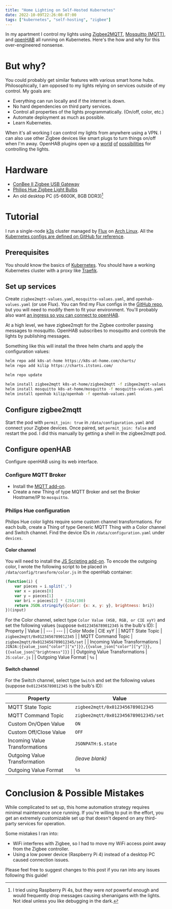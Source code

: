 ```yaml
---
title: "Home Lighting on Self-Hosted Kubernetes"
date: 2022-10-09T22:26:08-07:00
tags: ["kubernetes", "self-hosting", "zigbee"]
---
```


In my apartment I control my lights using [Zigbee2MQTT](https://www.zigbee2mqtt.io/), [Mosquitto (MQTT)](https://mosquitto.org/man/mqtt-7.html), and [openHAB](https://www.openhab.org/) all running on Kubernetes. Here's the how and why for this over-engineered nonsense.

# But why?

You could probably get similar features with various smart home hubs. Philosophically, I am opposed to my lights relying on services outside of my control. My goals are:

- Everything can run locally and if the internet is down.
- No hard dependencies on third party services.
- Control all properties of the lights programmatically. (On/off, color, etc.)
- Automate deployment as much as possible.
- Learn Kubernetes.

When it's all working I can control my lights from anywhere using a VPN. I can also use other Zigbee devices like smart plugs to turn things on/off when I'm away. OpenHAB plugins open up [a](https://www.openhab.org/addons/bindings/gpstracker/) [world](https://www.openhab.org/addons/bindings/minecraft/) [of](https://www.openhab.org/addons/bindings/astro/) [possibilities](https://www.openhab.org/addons/bindings/telegram/) for controlling the lights.

# Hardware

- [ConBee II Zigbee USB Gateway](https://phoscon.de/en/conbee2)
- [Philips Hue Zigbee Light Bulbs](https://www.philips-hue.com/en-hk/p/hue-white-and-color-ambiance-1-pack-e27/8718699719210#specifications)
- An old desktop PC (i5-6600K, 8GB DDR3)[^1]

# Tutorial

I run a single-node [k3s](https://k3s.io/) cluster managed by [Flux](https://fluxcd.io/) on [Arch Linux](https://archlinux.org/). All the [Kubernetes configs are defined on GitHub for reference](https://github.com/nicolaschan/infra/tree/master/apps/home/smart-home).

## Prerequisites

You should know the basics of [Kubernetes](https://kubernetes.io/). You should have a working Kubernetes cluster with a proxy like [Traefik](https://traefik.io/).

## Set up services

Create `zigbee2mqtt-values.yaml`, `mosquitto-values.yaml`, and `openhab-values.yaml` (or use Flux). You can find my Flux configs in the [GitHub repo](https://github.com/nicolaschan/infra/tree/master/apps/home/smart-home), but you will need to modify them to fit your environment. You'll probably also want [an ingress so you can connect to openHAB](https://github.com/nicolaschan/infra/blob/master/apps/home/smart-home/openhab-ingress.yaml).

At a high level, we have zigbee2mqtt for the Zigbee controller passing messages to mosquitto. OpenHAB subscribes to mosquitto and controls the lights by publishing messages.

Something like this will install the three helm charts and apply the configuration values:

```bash
helm repo add k8s-at-home https://k8s-at-home.com/charts/
helm repo add kilip https://charts.itstoni.com/

helm repo update

helm install zigbee2mqtt k8s-at-home/zigbee2mqtt -f zibgee2mqtt-values.yaml
helm install mosquitto k8s-at-home/mosquitto -f mosquitto-values.yaml
helm install openhab kilip/openhab -f openhab-values.yaml
```

## Configure zigbee2mqtt
Start the pod with `permit_join: true` in `/data/configuration.yaml` and connect your Zigbee devices. Once paired, set `permit_join: false` and restart the pod. I did this manually by getting a shell in the zigbee2mqtt pod.

## Configure openHAB
Configure openHAB using its web interface. 

### Configure MQTT Broker
- Install the [MQTT add-on](https://www.openhab.org/addons/bindings/mqtt/).
- Create a new Thing of type MQTT Broker and set the Broker Hostname/IP to `mosquitto`.

### Philips Hue configuration
Philips Hue color lights require some custom channel transformations. For each bulb, create a Thing of type Generic MQTT Thing with a Color channel and Switch channel. Find the device IDs in `/data/configuration.yaml` under `devices`. 

#### Color channel
You will need to install the [JS Scripting add-on](https://www.openhab.org/addons/automation/jsscripting/#javascript-scripting). To encode the outgoing color, I wrote the following script to be placed in `/data/config/transform/color.js` in the openHab container:

```javascript
(function(i) {
    var pieces = i.split(',')
    var x = pieces[0]
    var y = pieces[1]
    var bri = pieces[2] * (254/100)
    return JSON.stringify({color: {x: x, y: y}, brightness: bri})
})(input)
```

For the Color channel, select type `Color Value (HSB, RGB, or CIE xyY)` and set the following values (suppose `0x0123456789012345` is the bulb's ID):
| Property | Value |
| --- | --- |
| Color Mode | CIE xyY |
| MQTT State Topic | `zigbee2mqtt/0x0123456789012345` | 
| MQTT Command Topic | `zigbee2mqtt/0x0123456789012345/set` | 
| Incoming Value Transformations | `JINJA:{{value_json["color"]["x"]}},{{value_json["color"]["y"]}},{{value_json["brightness"]}}` |
| Outgoing Value Transformations | `JS:color.js` |
| Outgoing Value Format | `%s` |

#### Switch channel
For the Switch channel, select type `Switch` and set the following values (suppose `0x0123456789012345` is the bulb's ID):

| Property | Value |
| --- | --- |
| MQTT State Topic | `zigbee2mqtt/0x0123456789012345` |
| MQTT Command Topic | `zigbee2mqtt/0x0123456789012345/set` |
| Custom On/Open Value | `ON` |
| Custom Off/Close Value | `OFF` |
| Incoming Value Transformations | `JSONPATH:$.state` |
| Outgoing Value Transformation | _(leave blank)_ |
| Outgoing Value Format | `%s` |

# Conclusion & Possible Mistakes

While complicated to set up, this home automation strategy requires minimal maintenance once running. If you're willing to put in the effort, you get an extremely customizable set up that doesn't depend on any third-party services for operation.

Some mistakes I ran into:
- WiFi interferes with Zigbee, so I had to move my WiFi access point away from the Zigbee controller.
- Using a low power device (Raspberry Pi 4) instead of a desktop PC caused connection issues.

Please feel free to suggest changes to this post if you ran into any issues following this guide!

[^1]: I tried using Raspberry Pi 4s, but they were _not_ powerful enough and would frequently drop messages causing shenanigans with the lights. Not ideal unless you like debugging in the dark.